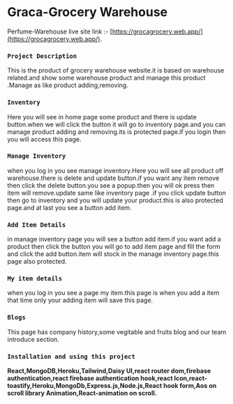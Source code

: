 # Graca-Grocery Warehouse

Perfume-Warehouse live site link :- [https://grocagrocery.web.app/](https://grocagrocery.web.app/).


### `Project Description`
This is the  product of grocery warehouse  website.it is based on warehouse related.and show some warehouse product and manage this product .Manage as like product adding,removing.

### `Inventory`
 Here you will see in home page some product and there is update button.when we will click the button it will go to inventory page.and you can manage product adding and removing.its is protected page.if you login then you will access this page.

### `Manage Inventory`
when you log in you see manage inventory.Here you will see all product off warehouse.there is delete and update button.if you want any item remove then click the delete button.you see a popup.then you will ok press then item will remove.update same like inventory page .if you click update button then go to inventory and you will update your product.this is also protected page.and at last you see a button add item.


### `Add Item Details`

in manage inventory page you will see a button add item.if you want add a product then click the button you will go to add item page and fill the form and click the add button.item will stock in the manage inventory page.this page also protected.

### `My item details`

when you log in you see a page my item.this page is when you add a item that time only your adding item will save this page.

### `Blogs`

This page has company history,some vegitable and fruits blog and our team introduce section.

### `Installation and using this project`

**React,MongoDB,Heroku,Tailwind,Daisy UI,react router dom,firebase authentication,react firebase authentication hook,react Icon,react-toastify,Heroku,MongoDb,Express.js,Node.js,React hook form,Aos on scroll library Animation,React-animation on scroll.**

